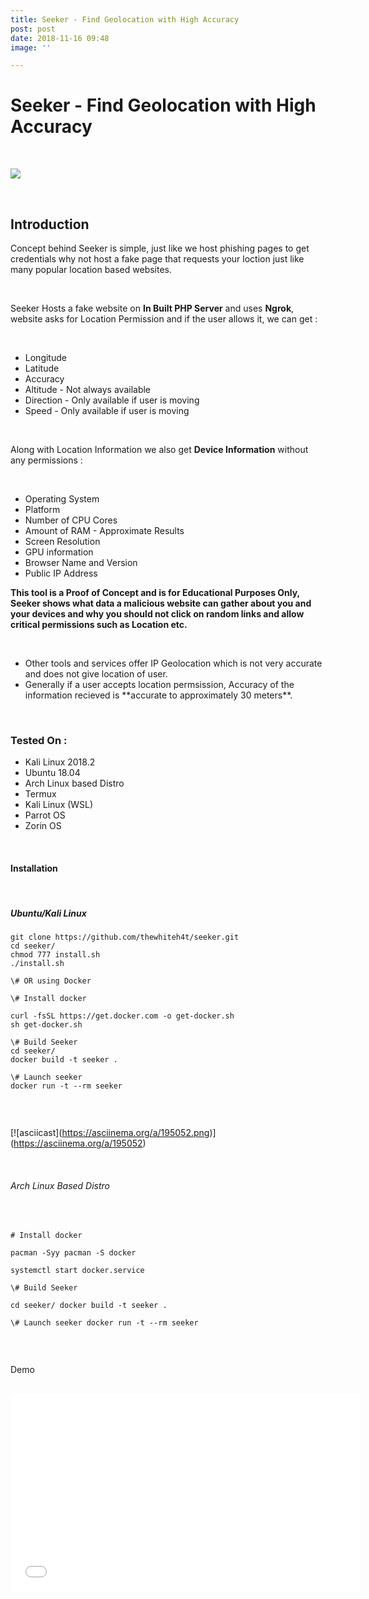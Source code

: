 ```yaml
---
title: Seeker - Find Geolocation with High Accuracy
post: post
date: 2018-11-16 09:48
image: ''

---
```

<h1 class="cyan-text title">Seeker - Find Geolocation with High Accuracy</h1>

<br>

<p><img class="responsive-img z-depth-5" src="https://imgur.com/cg82a8k" /></p>

<br>

<h2 class="cyan-text subtitle">Introduction</h2>

<p class="content white-text">

Concept behind Seeker is simple, just like we host phishing pages to  get credentials why not host a fake page that requests your loction just  like many popular location based websites.

<br>

Seeker Hosts a fake website on **In Built PHP Server** and uses **Ngrok**, website asks for Location Permission and if the user allows it, we can get :

<br>

<ul class="browser-default">

<li>Longitude</li>

<li>Latitude</li>

<li>Accuracy</li>

<li>Altitude - Not always available</li>

<li>Direction - Only available if user is moving</li>

<li>Speed - Only available if user is moving</li>

</ul>

<br>

Along with Location Information we also get **Device Information** without any permissions :

<br>

<ul class="browser-default">

<li>Operating System</li>

<li>Platform</li>

<li>Number of CPU Cores</li>

<li>Amount of RAM - Approximate Results</li>

<li>Screen Resolution</li>

<li>GPU information</li>

<li>Browser Name and Version</li>

<li>Public IP Address</li>

</ul>

**This tool is a Proof of Concept and is for Educational Purposes  Only, Seeker shows what data a malicious website can gather about you  and your devices and why you should not click on random links and allow  critical permissions such as Location etc.**

<br>

<ul class="browser-default">

<li>Other tools and services offer IP Geolocation which is not very accurate and does not give location of user.</li>

<li>Generally if a user accepts location permsission, Accuracy of the information recieved is **accurate to approximately 30 meters**.</li>

</ul>

<br>

<h3 class="cyan-text subtitle">Tested On :</h3>

<ul class="browser-default">

<li>Kali Linux 2018.2</li>

<li>Ubuntu 18.04</li>

<li>Arch Linux based Distro</li>

<li>Termux</li>

<li>Kali Linux (WSL)</li>

<li>Parrot OS</li>

<li>Zorin OS</li>

</ul>

<br>

<h4 class="cyan-text subtitle">Installation</h4>

<br>

<h5 class="cyan-text subtitle">Ubuntu/Kali Linux</h5>

<pre><code class="grey darken-4 red-text">git clone https://github.com/thewhiteh4t/seeker.git
cd seeker/
chmod 777 install.sh
./install.sh

\# OR using Docker

\# Install docker

curl -fsSL https://get.docker.com -o get-docker.sh
sh get-docker.sh

\# Build Seeker
cd seeker/
docker build -t seeker .

\# Launch seeker
docker run -t --rm seeker

</code></pre>

<br>

\[!\[asciicast\](https://asciinema.org/a/195052.png)\](https://asciinema.org/a/195052)

<br>

<h6 class="cyan-text subtitle">Arch Linux Based Distro</h6>

<br>

<pre><code class="grey darken-4 red-text"># Install docker

pacman -Syy pacman -S docker

systemctl start docker.service

\# Build Seeker

cd seeker/ docker build -t seeker .

\# Launch seeker docker run -t --rm seeker

</code></pre>

<br>

<h7 class="cyan-text subtitle">Demo</h7>

<br>

<iframe width="560" height="315" src="[https://www.youtube.com/embed/ggUGPq4cjSM](https://www.youtube.com/embed/ggUGPq4cjSM "Seeker")" frameborder="0" allow="accelerometer; autoplay; encrypted-media; gyroscope; picture-in-picture" allowfullscreen></iframe>